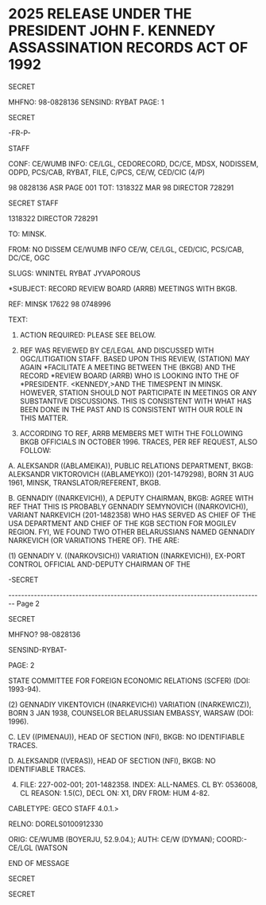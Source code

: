 # 2025 RELEASE UNDER THE PRESIDENT JOHN F. KENNEDY ASSASSINATION RECORDS ACT OF 1992

SECRET

MHFNO: 98-0828136 SENSIND: RYBAT PAGE: 1

SECRET

-FR-P-

STAFF

CONF: CE/WUMB INFO: CE/LGL, CEDORECORD, DC/CE, MDSX, NODISSEM,
ODPD, PCS/CAB, RYBAT, FILE, C/PCS, CE/W, CED/CIC (4/P)

98 0828136 ASR PAGE 001
TOT: 131832Z MAR 98 DIRECTOR 728291

SECRET
STAFF

1318322 DIRECTOR 728291

TO: MINSK.

FROM: NO DISSEM CE/WUMB INFO CE/W, CE/LGL, CED/CIC, PCS/CAB, DC/CE, OGC

SLUGS: WNINTEL RYBAT JYVAPOROUS

*SUBJECT: <ASSASSINATION>RECORD REVIEW BOARD (ARRB) MEETINGS WITH BKGB.

REF: MINSK 17622 98 0748996

TEXT:

1. ACTION REQUIRED: PLEASE SEE BELOW.

2. REF WAS REVIEWED BY CE/LEGAL AND DISCUSSED WITH OGC/LITIGATION STAFF. BASED UPON THIS REVIEW, (STATION) MAY AGAIN *FACILITATE A MEETING BETWEEN THE (BKGB) AND THE <ASSASSINATION>RECORD *REVIEW BOARD (ARRB) WHO IS LOOKING INTO THE <ASSASSINATION>OF *PRESIDENT<JOHN>F. <KENNEDY,>AND THE TIME<LEE HARVEY OSWALD>SPENT IN MINSK. HOWEVER, STATION SHOULD NOT PARTICIPATE IN MEETINGS OR ANY SUBSTANTIVE DISCUSSIONS. THIS IS CONSISTENT WITH WHAT HAS BEEN DONE IN THE PAST AND IS CONSISTENT WITH OUR ROLE IN THIS MATTER.

3. ACCORDING TO REF, ARRB MEMBERS MET WITH THE FOLLOWING BKGB OFFICIALS IN OCTOBER 1996. TRACES, PER REF REQUEST, ALSO FOLLOW:

A. ALEKSANDR ((ABLAMEIKA)), PUBLIC RELATIONS DEPARTMENT, BKGB: ALEKSANDR VIKTOROVICH ((ABLAMEYKO)) (201-1479298), BORN 31 AUG 1961, MINSK, TRANSLATOR/REFERENT, BKGB.

B. GENNADIY ((NARKEVICH)), A DEPUTY CHAIRMAN, BKGB: AGREE WITH REF THAT THIS IS PROBABLY GENNADIY SEMYNOVICH ((NARKOVICH)), VARIANT NARKEVICH (201-1482358) WHO HAS SERVED AS CHIEF OF THE USA DEPARTMENT AND CHIEF OF THE KGB SECTION FOR MOGILEV REGION. FYI, WE FOUND TWO OTHER BELARUSSIANS NAMED GENNADIY NARKEVICH (OR VARIATIONS THERE OF). THE ARE:

(1) GENNADIY V. ((NARKOVSICH)) VARIATION ((NARKEVICH)), EX-PORT CONTROL OFFICIAL AND-DEPUTY CHAIRMAN OF THE

-SECRET


-------------------------------------------------------------------------------- Page 2

SECRET

MHFNO? 98-0828136

SENSIND-RYBAT-

PAGE: 2

STATE COMMITTEE FOR FOREIGN ECONOMIC RELATIONS (SCFER) (DOI: 1993-94).

(2) GENNADIY VIKENTOVICH ((NARKEVICH))
VARIATION ((NARKEWICZ)), BORN 3 JAN 1938, COUNSELOR BELARUSSIAN
EMBASSY, WARSAW (DOI: 1996).

C. LEV ((PIMENAU)), HEAD OF SECTION (NFI), BKGB: NO IDENTIFIABLE TRACES.

D. ALEKSANDR ((VERAS)), HEAD OF SECTION (NFI), BKGB: NO IDENTIFIABLE TRACES.

4. FILE: 227-002-001; 201-1482358. INDEX: ALL-NAMES. CL
   BY: 0536008, CL REASON: 1.5(C), DECL ON: X1, DRV FROM: HUM 4-82.

CABLETYPE: GECO STAFF 4.0.1.>

RELNO: DORELS0100912330

ORIG: CE/WUMB (BOYERJU, 52.9.04.); AUTH: CE/W (DYMAN); COORD:-
CE/LGL (WATSON

END OF MESSAGE

SECRET

SECRET
